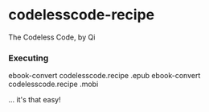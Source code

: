 # codelesscode-recipe

The Codeless Code, by Qi

### Executing

ebook-convert codelesscode.recipe .epub
ebook-convert codelesscode.recipe .mobi

... it's that easy!
